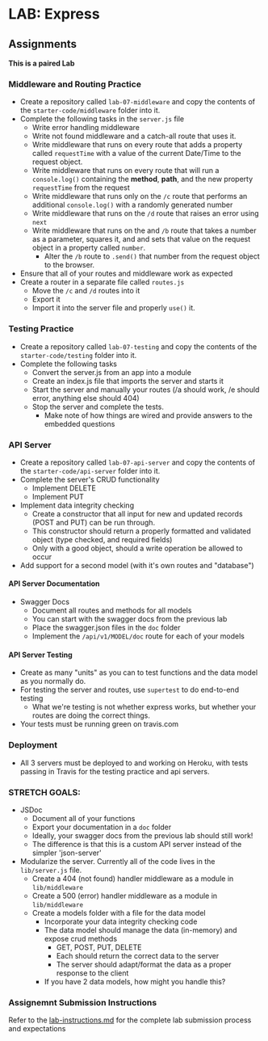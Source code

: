 # LAB: Express 

## Assignments
**This is a paired Lab**

### Middleware and Routing Practice
* Create a repository called `lab-07-middleware` and copy the contents of the `starter-code/middleware` folder into it.
* Complete the following tasks in the `server.js` file
  * Write error handling middleware
  * Write not found middleware and a catch-all route that uses it.
  * Write middleware that runs on every route that adds a property called `requestTime` with a value of the current Date/Time to the request object.
  * Write middleware that runs on every route that will run a `console.log()` containing the **method**, **path**, and the new property `requestTime` from the request 
  * Write middleware that runs only on the `/c` route that performs an additional `console.log()` with a randomly generated number
  * Write middleware that runs on the `/d` route that raises an error using `next`
  * Write middleware that runs on the and `/b` route that takes a number as a parameter, squares it, and and sets that value on the request object in a property called `number`.  
    * Alter the `/b` route to `.send()` that number from the request object to the browser.
* Ensure that all of your routes and middleware work as expected
* Create a router in a separate file called `routes.js`
  * Move the `/c` and `/d` routes into it
  * Export it
  * Import it into the server file and properly `use()` it.
  
### Testing Practice
* Create a repository called `lab-07-testing` and copy the contents of the `starter-code/testing` folder into it.
* Complete the following tasks
  * Convert the server.js from an app into a module
  * Create an index.js file that imports the server and starts it
  * Start the server and manually your routes (/a should work, /e should error, anything else should 404)
  * Stop the server and complete the tests.
    * Make note of how things are wired and provide answers to the embedded questions
 

### API Server
* Create a repository called `lab-07-api-server` and copy the contents of the `starter-code/api-server` folder into it.
* Complete the server's CRUD functionality
  * Implement DELETE
  * Implement PUT
* Implement data integrity checking
  * Create a constructor that all input for new and updated records (POST and PUT) can be run through.
  * This constructor should return a properly formatted and validated object (type checked, and required fields)
  * Only with a good object, should a write operation be allowed to occur
* Add support for a second model (with it's own routes and "database")


#### API Server Documentation
* Swagger Docs
  * Document all routes and methods for all models
  * You can start with the swagger docs from the previous lab
  * Place the swagger.json files in the `doc` folder
  * Implement the `/api/v1/MODEL/doc` route for each of your models

#### API Server Testing
* Create as many "units" as you can to test functions and the data model as you normally do.
* For testing the server and routes, use `supertest` to do end-to-end testing
  * What we're testing is not whether express works, but whether your routes are doing the correct things.
* Your tests must be running green on travis.com

### Deployment
* All 3 servers must be deployed to and working on Heroku, with tests passing in Travis for the testing practice and api servers.

### STRETCH GOALS: 
* JSDoc
  * Document all of your functions
  * Export your documentation in a `doc` folder
  * Ideally, your swagger docs from the previous lab should still work!
  * The difference is that this is a custom API server instead of the simpler 'json-server'
* Modularize the server. Currently all of the code lives in the `lib/server.js` file.
  * Create a 404 (not found) handler middleware as a module in `lib/middleware`
  * Create a 500 (error) handler middleware as a module in `lib/middleware`
  * Create a models folder with a file for the data model
    * Incorporate your data integrity checking code
    * The data model should manage the data (in-memory) and expose crud methods 
      * GET, POST, PUT, DELETE
      * Each should return the correct data to the server 
      * The server should adapt/format the data as a proper response to the client
    * If you have 2 data models, how might you handle this?


### Assignemnt Submission Instructions
Refer to the [lab-instructions.md](../../reference/lab-instructions.md) for the complete lab submission process and expectations
